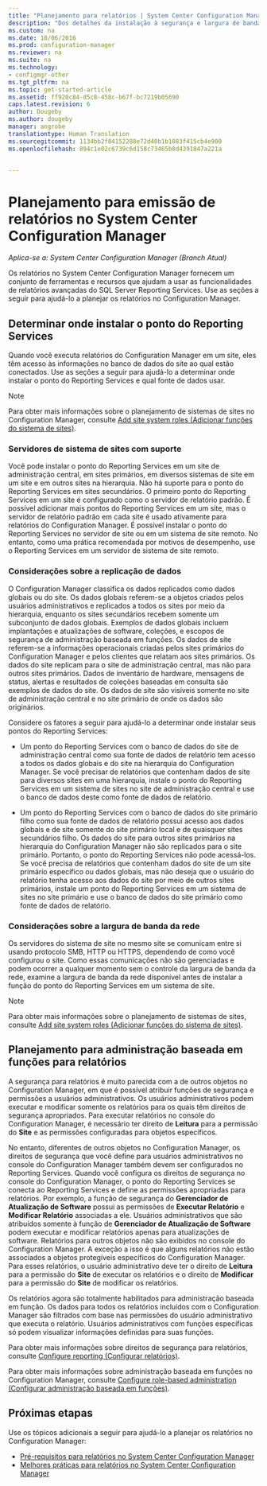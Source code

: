```yaml
---
title: "Planejamento para relatórios | System Center Configuration Manager"
description: "Dos detalhes da instalação à segurança e largura de banda de rede, é importante planejar os relatórios no Configuration Manager."
ms.custom: na
ms.date: 10/06/2016
ms.prod: configuration-manager
ms.reviewer: na
ms.suite: na
ms.technology:
- configmgr-other
ms.tgt_pltfrm: na
ms.topic: get-started-article
ms.assetid: ff920c84-d5c8-458c-b67f-bc7219b05690
caps.latest.revision: 6
author: Dougeby
ms.author: dougeby
manager: angrobe
translationtype: Human Translation
ms.sourcegitcommit: 1134bb2f04152288e72d40b1b1083f415cb4e900
ms.openlocfilehash: 894c1e02c6739c6d158c73465b8d4391847a221a


---
```

# <a name="planning-for-reporting-in-system-center-configuration-manager"></a>Planejamento para emissão de relatórios no System Center Configuration Manager

*Aplica-se a: System Center Configuration Manager (Branch Atual)*

Os relatórios no System Center Configuration Manager fornecem um conjunto de ferramentas e recursos que ajudam a usar as funcionalidades de relatórios avançadas do SQL Server Reporting Services. Use as seções a seguir para ajudá-lo a planejar os relatórios no Configuration Manager.  

##  <a name="a-namebkmkinstallreportingservicespointa-determine-where-to-install-the-reporting-services-point"></a><a name="BKMK_InstallReportingServicesPoint"></a> Determinar onde instalar o ponto do Reporting Services  
 Quando você executa relatórios do Configuration Manager em um site, eles têm acesso às informações no banco de dados do site ao qual estão conectados. Use as seções a seguir para ajudá-lo a determinar onde instalar o ponto do Reporting Services e qual fonte de dados usar.  

> [!NOTE]  
>  Para obter mais informações sobre o planejamento de sistemas de sites no Configuration Manager, consulte [Add site system roles (Adicionar funções do sistema de sites)](../deploy/configure/add-site-system-roles.md).  

###  <a name="a-namebkmksupportedsiteserversa-supported-site-system-servers"></a><a name="BKMK_SupportedSiteServers"></a> Servidores de sistema de sites com suporte  
 Você pode instalar o ponto do Reporting Services em um site de administração central, em sites primários, em diversos sistemas de site em um site e em outros sites na hierarquia. Não há suporte para o ponto do Reporting Services em sites secundários. O primeiro ponto do Reporting Services em um site é configurado como o servidor de relatório padrão. É possível adicionar mais pontos do Reporting Services em um site, mas o servidor de relatório padrão em cada site é usado ativamente para relatórios do Configuration Manager. É possível instalar o ponto do Reporting Services no servidor de site ou em um sistema de site remoto. No entanto, como uma prática recomendada por motivos de desempenho, use o Reporting Services em um servidor de sistema de site remoto.  

###  <a name="a-namebkmkdatareplicationa-data-replication-considerations"></a><a name="BKMK_DataReplication"></a> Considerações sobre a replicação de dados  
 O Configuration Manager classifica os dados replicados como dados globais ou do site. Os dados globais referem-se a objetos criados pelos usuários administrativos e replicados a todos os sites por meio da hierarquia, enquanto os sites secundários recebem somente um subconjunto de dados globais. Exemplos de dados globais incluem implantações e atualizações de software, coleções, e escopos de segurança de administração baseada em funções. Os dados de site referem-se a informações operacionais criadas pelos sites primários do Configuration Manager e pelos clientes que relatam aos sites primários. Os dados do site replicam para o site de administração central, mas não para outros sites primários. Dados de inventário de hardware, mensagens de status, alertas e resultados de coleções baseadas em consulta são exemplos de dados do site. Os dados de site são visíveis somente no site de administração central e no site primário de onde os dados são originários.  

 Considere os fatores a seguir para ajudá-lo a determinar onde instalar seus pontos do Reporting Services:  

-   Um ponto do Reporting Services com o banco de dados do site de administração central como sua fonte de dados de relatório tem acesso a todos os dados globais e do site na hierarquia do Configuration Manager. Se você precisar de relatórios que contenham dados de site para diversos sites em uma hierarquia, instale o ponto do Reporting Services em um sistema de sites no site de administração central e use o banco de dados deste como fonte de dados de relatório.  

-   Um ponto do Reporting Services com o banco de dados do site primário filho como sua fonte de dados de relatório possui acesso aos dados globais e de site somente do site primário local e de quaisquer sites secundários filho. Os dados do site para outros sites primários na hierarquia do Configuration Manager não são replicados para o site primário. Portanto, o ponto do Reporting Services não pode acessá-los. Se você precisa de relatórios que contenham dados do site de um site primário específico ou dados globais, mas não deseja que o usuário do relatório tenha acesso aos dados do site por meio de outros sites primários, instale um ponto do Reporting Services em um sistema de sites no site primário e use o banco de dados do site primário como fonte de dados de relatório.  

###  <a name="a-namebkmknetworkbandwidtha-network-bandwidth-considerations"></a><a name="BKMK_NetworkBandwidth"></a> Considerações sobre a largura de banda da rede  
 Os servidores do sistema de site no mesmo site se comunicam entre si usando protocolo SMB, HTTP ou HTTPS, dependendo de como você configurou o site. Como essas comunicações não são gerenciadas e podem ocorrer a qualquer momento sem o controle da largura de banda da rede, examine a largura de banda da rede disponível antes de instalar a função do ponto do Reporting Services em um sistema de site.  

> [!NOTE]  
>  Para obter mais informações sobre o planejamento de sistemas de sites, consulte [Add site system roles (Adicionar funções do sistema de sites)](../deploy/configure/add-site-system-roles.md).  

##  <a name="a-namebkmkrolebaseadministrationa-planning-for-role-based-administration-for-reports"></a><a name="BKMK_RoleBaseAdministration"></a> Planejamento para administração baseada em funções para relatórios  
 A segurança para relatórios é muito parecida com a de outros objetos no Configuration Manager, em que é possível atribuir funções de segurança e permissões a usuários administrativos. Os usuários administrativos podem executar e modificar somente os relatórios para os quais têm direitos de segurança apropriados. Para executar relatórios no console do Configuration Manager, é necessário ter direito de **Leitura** para a permissão do **Site** e as permissões configuradas para objetos específicos.  

 No entanto, diferentes de outros objetos no Configuration Manager, os direitos de segurança que você define para usuários administrativos no console do Configuration Manager também devem ser configurados no Reporting Services. Quando você configura os direitos de segurança no console do Configuration Manager, o ponto do Reporting Services se conecta ao Reporting Services e define as permissões apropriadas para relatórios. Por exemplo, a função de segurança do **Gerenciador de Atualização de Software** possui as permissões de **Executar Relatório** e **Modificar Relatório** associadas a ele. Usuários administrativos que são atribuídos somente à função de **Gerenciador de Atualização de Software** podem executar e modificar relatórios apenas para atualizações de software. Relatórios para outros objetos não são exibidos no console do Configuration Manager. A exceção a isso é que alguns relatórios não estão associados a objetos protegíveis específicos do Configuration Manager. Para esses relatórios, o usuário administrativo deve ter o direito de **Leitura** para a permissão do **Site** de executar os relatórios e o direito de **Modificar** para a permissão do **Site** de modificar os relatórios.  

 Os relatórios agora são totalmente habilitados para administração baseada em função. Os dados para todos os relatórios incluídos com o Configuration Manager são filtrados com base nas permissões do usuário administrativo que executa o relatório. Usuários administrativos com funções específicas só podem visualizar informações definidas para suas funções.  

 Para obter mais informações sobre direitos de segurança para relatórios, consulte [Configure reporting (Configurar relatórios)](configuring-reporting.md).  

 Para obter mais informações sobre administração baseada em funções no Configuration Manager, consulte [Configure role-based administration (Configurar administração baseada em funções)](../deploy/configure/configure-role-based-administration.md).  

## <a name="next-steps"></a>Próximas etapas  
 Use os tópicos adicionais a seguir para ajudá-lo a planejar os relatórios no Configuration Manager:  

-   [Pré-requisitos para relatórios no System Center Configuration Manager](../../../core/servers/manage/prerequisites-for-reporting.md)  
-   [Melhores práticas para relatórios no System Center Configuration Manager](../../../core/servers/manage/best-practices-for-reporting.md)  



<!--HONumber=Nov16_HO1-->


